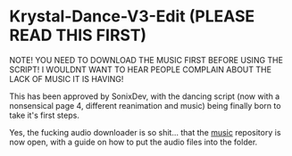 # Krystal-Dance-V3-Edit (PLEASE READ THIS FIRST)
NOTE! YOU NEED TO DOWNLOAD THE MUSIC FIRST BEFORE USING THE SCRIPT! I WOULDNT WANT TO HEAR PEOPLE COMPLAIN ABOUT THE LACK OF MUSIC IT IS HAVING!

This has been approved by SonixDev, with the dancing script (now with a nonsensical page 4, different reanimation and music) being finally born to take it's first steps.

Yes, the fucking audio downloader is so shit... that the [music](https://github.com/testing033333/music/tree/Audio-1) repository is now open, with a guide on how to put the audio files into the folder.
